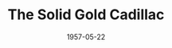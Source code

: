 ---
title: The Solid Gold Cadillac
date: 1957-05-22
closing_date: 1957-06-01
layout: productions
featured_image: 
image_caption:
image_credit:
playbill: 
category: 
Theatre: Theatre Jacksonville
Venue: Little Theatre
cast:
  Narrator: Jack Harrell
  T. John Blessington: Harry Richard
  Alfred Metcalfe: Mike Solimeno
  Warren Gillie: Emanuel Ehrlich
  Clifford Snell: Hugh Henline
  Mrs. Laura Partridge: Charlotte Ecker
  Amelia Shotgraven: Patty Baird
  Mark Jenkins: Lance Hunt
  Miss L'Arriere: Ardelia Rushing
  Edward L. McKeever: Jack Somack
  Miss Logan: Genoe Tranoy
  AP reporter: Bob Gefter
  UP reporter: Frank Fernandez
  INS reporter: Raymond Azar
  A Little Old Lady: Marie Tankersley
  Newscaster:
    - Bill Grove
    - Bill Blackburn
    - Virginia Atter
crew:
  Director: Richard G. Fallon
  Setting and Technical Direction: George A. Ramsey, Jr.
  Assistant Director: Barbara Ehrmann
  Stage Manager: Frank Ridge
  Light Controls:
    - Garry Safford
    - Bob Kornegay
  Sound and Music: Norman Howard
  Projectionist: Lance Hunt
  Wardrobe Chairman: Connie Henline
  Wardrobe Assistant:
    - Marie Tankersley
    - Gladys Downey
    - Libbi Whiteman
    - Elaine Barnert
    - Ardelia Rushing
  Properties Chairman: Norman Rickard
  Properties Assistant:
    - Bill Gibbs
    - Mervyn Richards
    - Beverly Fink
    - Louise Lee
    - Anona Collins
  Make-up Chairman: Mattie Godwin
  Make-up Assistant:
    - Jane Porter
    - Polly Clendening
    - Millie Barnert
    - Pat Robson
    - Chick Evans
    - Peggy Gift
    - Jan Arinson
  Construction Chairmen: Larry Zell
  Construction Crew:
    - Dixie Cohen
    - Roselle Cohen
    - Norman Howard
    - Mike Solimeno
    - Pete King
    - Lance Hunt
    - Frank Ridge
    - Garry Safford
    - Bob Kornegay
    - Klip Smith
    - Rose Forney
    - Florence Somack
    - Brenda Hasty
    - Ellis Barnert
    - Bill Gibbs
    - Jo Moore
    - Marie Tankersley
    - Eleanor Yeager
    - Jimmy Boyer
    - Ann Martinez
    - Bud Rogers
---